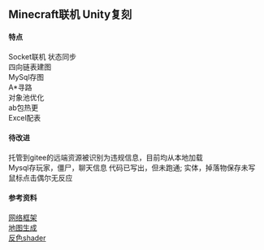 ## Minecraft联机 Unity复刻

#### 特点

Socket联机 
状态同步  
四向链表建图  
MySql存图  
A*寻路  
对象池优化  
ab包热更  
Excel配表  

#### 待改进

托管到gitee的远端资源被识别为违规信息，目前均从本地加载  
Mysql存玩家，僵尸，聊天信息 代码已写出，但未跑通; 实体，掉落物保存未写  
鼠标点击偶尔无反应  

#### 参考资料

[网络框架](https://github.com/luopeiyu/unity_net_book)  
[地图生成](https://zhuanlan.zhihu.com/p/28730967)  
[反色shader](https://cloud.tencent.com/developer/ask/sof/1058438)  

